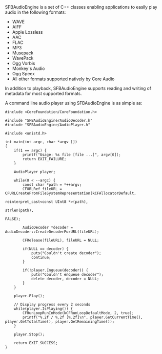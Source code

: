 SFBAudioEngine is a set of C++ classes enabling applications to easily play audio in the following formats:

* WAVE
* AIFF
* Apple Lossless
* AAC
* FLAC
* MP3
* Musepack
* WavePack
* Ogg Vorbis
* Monkey's Audio
* Ogg Speex
* All other formats supported natively by Core Audio

In addition to playback, SFBAudioEngine supports reading and writing of metadata for most supported formats.

A command line audio player using SFBAudioEngine is as simple as:

	#include <CoreFoundation/CoreFoundation.h>
	
	#include "SFBAudioEngine/AudioDecoder.h"
	#include "SFBAudioEngine/AudioPlayer.h"
	
	#include <unistd.h>
	
	int main(int argc, char *argv [])
	{
		if(1 == argc) {
			printf("Usage: %s file [file ...]", argv[0]);
			return EXIT_FAILURE;
		}
		
		AudioPlayer player;
		
		while(0 < --argc) {
			const char *path = *++argv;
			CFURLRef fileURL = CFURLCreateFromFileSystemRepresentation(kCFAllocatorDefault, 
																	   reinterpret_cast<const UInt8 *>(path), 
																	   strlen(path), 
																	   FALSE);
	
			AudioDecoder *decoder = AudioDecoder::CreateDecoderForURL(fileURL);
	
			CFRelease(fileURL), fileURL = NULL;
			
			if(NULL == decoder) {
				puts("Couldn't create decoder");
				continue;
			}
	
			if(!player.Enqueue(decoder)) {
				puts("Couldn't enqueue decoder");
				delete decoder, decoder = NULL;
			}
		}
	
		player.Play();
	
		// Display progress every 2 seconds
		while(player.IsPlaying()) {
			CFRunLoopRunInMode(kCFRunLoopDefaultMode, 2, true);
			printf("%.2f / %.2f [%.2f]\n", player.GetCurrentTime(), player.GetTotalTime(), player.GetRemainingTime());
		}

		player.Stop();
	
		return EXIT_SUCCESS;
	}

